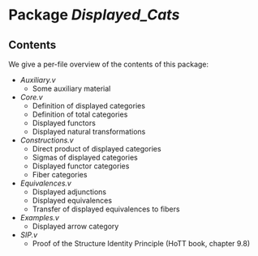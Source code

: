 Package *Displayed_Cats*
===================================================


Contents
--------

We give a per-file overview of the contents of this package:

* *Auxiliary.v*
  * Some auxiliary material
* *Core.v*
  * Definition of displayed categories
  * Definition of total categories
  * Displayed functors 
  * Displayed natural transformations
* *Constructions.v*
  * Direct product of displayed categories
  * Sigmas of displayed categories
  * Displayed functor categories
  * Fiber categories
* *Equivalences.v*
  * Displayed adjunctions
  * Displayed equivalences
  * Transfer of displayed equivalences to fibers
* *Examples.v*
  * Displayed arrow category
* *SIP.v*
  * Proof of the Structure Identity Principle (HoTT book, chapter 9.8)

